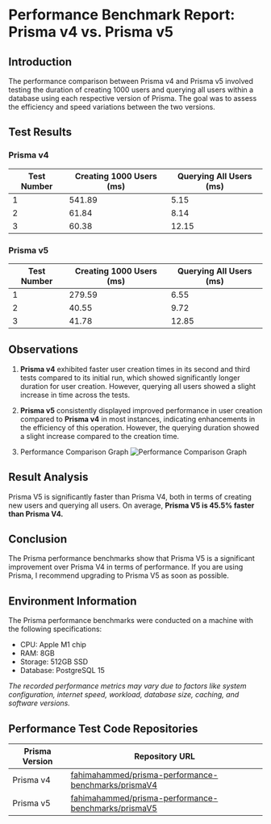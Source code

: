 # Performance Benchmark Report: Prisma v4 vs. Prisma v5

## Introduction
The performance comparison between Prisma v4 and Prisma v5 involved testing the duration of creating 1000 users and querying all users within a database using each respective version of Prisma. The goal was to assess the efficiency and speed variations between the two versions.

## Test Results

### Prisma v4

| Test Number | Creating 1000 Users (ms) | Querying All Users (ms) |
|-------------|--------------------------|-------------------------|
| 1           | 541.89                   | 5.15                    |
| 2           | 61.84                    | 8.14                    |
| 3           | 60.38                    | 12.15                   |

### Prisma v5

| Test Number | Creating 1000 Users (ms) | Querying All Users (ms) |
|-------------|--------------------------|-------------------------|
| 1           | 279.59                   | 6.55                    |
| 2           | 40.55                    | 9.72                    |
| 3           | 41.78                    | 12.85                   |

## Observations

1. **Prisma v4** exhibited faster user creation times in its second and third tests compared to its initial run, which showed significantly longer duration for user creation. However, querying all users showed a slight increase in time across the tests.
2. **Prisma v5** consistently displayed improved performance in user creation compared to **Prisma v4** in most instances, indicating enhancements in the efficiency of this operation. However, the querying duration showed a slight increase compared to the creation time.

3. Performance Comparison Graph
![Performance Comparison Graph](https://i.ibb.co/WGsyGYd/image.png)

## Result Analysis
Prisma V5 is significantly faster than Prisma V4, both in terms of creating new users and querying all users. On average, **Prisma V5 is 45.5% faster than Prisma V4.**

## Conclusion
The Prisma performance benchmarks show that Prisma V5 is a significant improvement over Prisma V4 in terms of performance. If you are using Prisma, I recommend upgrading to Prisma V5 as soon as possible.

## Environment Information
The Prisma performance benchmarks were conducted on a machine with the following specifications:

- CPU: Apple M1 chip
- RAM: 8GB
- Storage: 512GB SSD
- Database: PostgreSQL 15

*The recorded performance metrics may vary due to factors like system configuration, internet speed, workload, database size, caching, and software versions.*


## Performance Test Code Repositories

| Prisma Version | Repository URL                                                                                           |
|----------------|---------------------------------------------------------------------------------------------------------|
| Prisma v4      | [fahimahammed/prisma-performance-benchmarks/prismaV4](https://github.com/fahimahammed/prisma-performance-benchmarks/tree/main/prismaV4) |
| Prisma v5      | [fahimahammed/prisma-performance-benchmarks/prismaV5](https://github.com/fahimahammed/prisma-performance-benchmarks/tree/main/prismaV5) |

